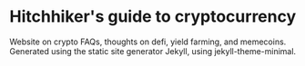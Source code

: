 # Hitchhiker's guide to cryptocurrency

Website on crypto FAQs, thoughts on defi, yield farming, and memecoins. Generated using the static site generator Jekyll, using jekyll-theme-minimal.
